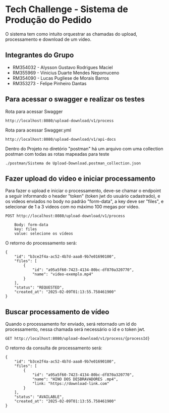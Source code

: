 # Tech Challenge - Sistema de Produção do Pedido

O sistema tem como intuito orquestrar as chamadas do upload, processamento e download de um video.

## Integrantes do Grupo
- RM354032 - Alysson Gustavo Rodrigues Maciel
- RM355969 - Vinicius Duarte Mendes Nepomuceno
- RM354090 - Lucas Pugliese de Morais Barros
- RM353273 - Felipe Pinheiro Dantas

## Para acessar o swagger e realizar os testes
Rota para acessar Swagger
```url
http://localhost:8080/upload-download/v1/process
```
Rota para acessar Swagger.yml
```url
http://localhost:8080/upload-download/v1/api-docs
```
Dentro do Projeto no diretório "postman" há um arquivo com uma collection postman com todas as rotas mapeadas para teste
```
./postman/Sistema de Upload-Download.postman_collection.json
```

## Fazer upload do video e iniciar processamento

Para fazer o upload e iniciar o processamento, deve-se chamar o endpoint a seguir informando o header "token" (token jwt do usuário cadastrado), e os videos enviados no body no padrão "form-data", a key deve ser "files", e selecionar de 1 a 3 videos com no máximo 100 megas por vídeo.

```url
POST http://localhost:8080/upload-download/v1/process
    
    Body: form-data
    key: files
    value: selecione os vídeos

```

O retorno do processamento será:

```url
{
    "id": "b3ce2f4a-ac52-4b7d-aaa8-9b7e01690100",
    "files": [
        {
            "id": "a95a5f60-7423-4134-80bc-df870a320770",
            "name": "video-exemplo.mp4"
        }
    ],
    "status": "REQUESTED",
    "created_at": "2025-02-09T01:13:55.758461900"
}
```

## Buscar processamento de vídeo

Quando o processamento for enviado, será retornado um id do processamento, nessa chamada será necessário o id e o token jwt.

```url
GET http://localhost:8080/upload-download/v1/process/{processId}
```

O retorno da consulta de processamento será:

```url
{
    "id": "b3ce2f4a-ac52-4b7d-aaa8-9b7e01690100",
    "files": [
        {
            "id": "a95a5f60-7423-4134-80bc-df870a320770",
            "name": "HINO DOS DESBRAVADORES .mp4",
            "link: "https://download-link.com"
        }
    ],
    "status": "AVAILABLE",
    "created_at": "2025-02-09T01:13:55.758461900"
}
```
